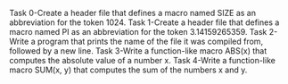 Task 0-Create a header file that defines a macro named SIZE as an abbreviation for the token 1024.
Task 1-Create a header file that defines a macro named PI as an abbreviation for the token 3.14159265359.
Task 2-Write a program that prints the name of the file it was compiled from, followed by a new line.
Task 3-Write a function-like macro ABS(x) that computes the absolute value of a number x.
Task 4-Write a function-like macro SUM(x, y) that computes the sum of the numbers x and y.
